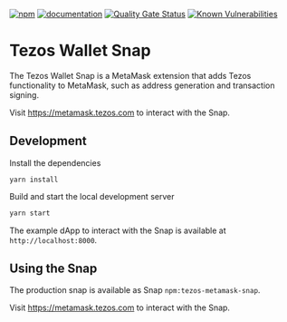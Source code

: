 [![npm](https://img.shields.io/npm/v/tezos-metamask-snap.svg?colorB=brightgreen)](https://www.npmjs.com/package/tezos-metamask-snap)
[![documentation](https://img.shields.io/badge/documentation-online-brightgreen.svg)](https://github.com/airgap-it/tezos-metamask-snap/wiki)
[![Quality Gate Status](https://sonarcloud.io/api/project_badges/measure?project=airgap-it_tezos-metamask-snap&metric=alert_status)](https://sonarcloud.io/summary/new_code?id=airgap-it_tezos-metamask-snap)
[![Known Vulnerabilities](https://snyk.io/test/github/airgap-it/tezos-metamask-snap/badge.svg)](https://snyk.io/test/github/airgap-it/tezos-metamask-snap/)

# Tezos Wallet Snap

The Tezos Wallet Snap is a MetaMask extension that adds Tezos functionality to MetaMask, such as address generation and transaction signing.

Visit https://metamask.tezos.com to interact with the Snap.

## Development

Install the dependencies

```shell
yarn install
```

Build and start the local development server

```bash
yarn start
```

The example dApp to interact with the Snap is available at `http://localhost:8000`.

## Using the Snap

The production snap is available as Snap `npm:tezos-metamask-snap`.

Visit https://metamask.tezos.com to interact with the Snap.
